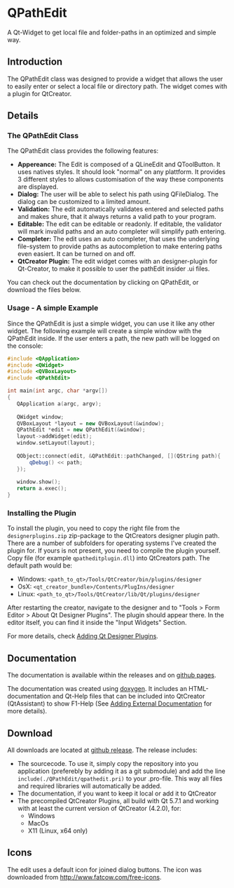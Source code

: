 # QPathEdit
A Qt-Widget to get local file and folder-paths in an optimized and simple way.

## Introduction
The QPathEdit class was designed to provide a widget that allows the user to easily enter or select a local file or directory path. The widget comes with a plugin for QtCreator.

## Details
### The QPathEdit Class
The QPathEdit class provides the following features:
 - **Appereance:** The Edit is composed of a QLineEdit and QToolButton. It uses natives styles. It should look "normal" on any plattform. It provides 3 different styles to allows customisation of the way these components are displayed.
 - **Dialog:** The user will be able to select his path using QFileDialog. The dialog can be customized to a limited amount.
 - **Validation:** The edit automatically validates entered and selected paths and makes shure, that it always returns a valid path to your program.
 - **Editable:** The edit can be editable or readonly. If editable, the validator will mark invalid paths and an auto completer will simplify path entering.
 - **Completer:** The edit uses an auto completer, that uses the underlying file-system to provide paths as autocompletion to make entering paths even easiert. It can be turned on and off.
 - **QtCreator Plugin:** The edit widget comes with an designer-plugin for Qt-Creator, to make it possible to user the pathEdit insider .ui files.
 
You can check out the documentation by clicking on QPathEdit, or download the files below.

### Usage - A simple Example
Since the QPathEdit is just a simple widget, you can use it like any other widget.
The following example will create a simple window with the QPathEdit inside. If the user enters a path, the new path will be logged on the console:

```cpp
#include <QApplication>
#include <QWidget>
#include <QVBoxLayout>
#include <QPathEdit>

int main(int argc, char *argv[])
{
   QApplication a(argc, argv);
   
   QWidget window;
   QVBoxLayout *layout = new QVBoxLayout(&window);
   QPathEdit *edit = new QPathEdit(&window);
   layout->addWidget(edit);
   window.setLayout(layout);
   
   QObject::connect(edit, &QPathEdit::pathChanged, [](QString path){
       qDebug() << path;
   });
   
   window.show();
   return a.exec();
}
```

### Installing the Plugin
To install the plugin, you need to copy the right file from the `designerplugins.zip` zip-package to the QtCreators designer plugin path. There are a number of subfolders for operating systems I've created the plugin for. If yours is not present, you need to compile the plugin yourself. Copy file (for example `qpatheditplugin.dll`) into QtCreators path. The default path would be:
- Windows: `<path_to_qt>/Tools/QtCreator/bin/plugins/designer`
- OsX: `<qt_creator_bundle>/Contents/PlugIns/designer`
- Linux: `<path_to_qt>/Tools/QtCreator/lib/Qt/plugins/designer` 

After restarting the creator, navigate to the designer and to "Tools > Form Editor > About Qt Designer Plugins". The plugin should appear there. In the editor itself, you can find it inside the "Input Widgets" Section.

For more details, check [Adding Qt Designer Plugins](http://doc.qt.io/qtcreator/adding-plugins.html).

## Documentation
The documentation is available within the releases and on [github pages](https://skycoder42.github.io/QPathEdit/).

The documentation was created using [doxygen](www.doxygen.org/). It includes an HTML-documentation and Qt-Help files that can be included into QtCreator (QtAssistant) to show F1-Help (See [Adding External Documentation](https://doc.qt.io/qtcreator/creator-help.html#adding-external-documentation) for more details).

## Download
All downloads are located at [github release](https://github.com/Skycoder42/QPathEdit/releases). The release includes:
- The sourcecode. To use it, simply copy the repository into you application (preferebly by adding it as a git submodule) and add the line `include(./QPathEdit/qpathedit.pri)` to your .pro-file. This way all files and required libraries will automatically be added.
- The documentation, if you want to keep it local or add it to QtCreator
- The precompiled QtCreator Plugins, all build with Qt 5.7.1 and working with at least the current version of QtCreator (4.2.0), for:
  - Windows
  - MacOs
  - X11 (Linux, x64 only)

## Icons
The edit uses a default icon for joined dialog buttons. The icon was downloaded from http://www.fatcow.com/free-icons.

